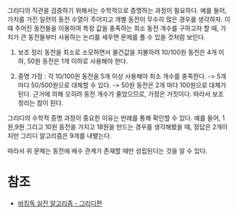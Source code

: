 
그리디의 직관을 검증하기 위해서는 수학적으로 증명하는 과정이 필요하다.
예를 들어, 가치를 가진 일련의 동전 수열이 주어지고 개별 동전이 무수히 많은 경우를 생각하자.
이 때 주어진 동전들을 이용하여 특정 값을 충족하는 최소 동전 개수를 구하고자 할 때, 가치가 큰 동전들부터 사용하는 논리를 세우면 문제를 풀 수 있을 것처럼 보인다.

1. 보조 정리
	동전을 최소로 소모하면서 물건값을 지불하려 10/100원 동전은 4개 이하, 50원 동전은 1개 이하로 사용해야 한다.

2. 증명
	가정 : 각 10/100원 동전을 5개 이상 사용해야 최소 개수를 충족한다.
	 -> 5개 마다 50/500원으로 대체할 수 있다.
	 -> 50원 동전은 2개 마다 100원으로 대체가 된다. 
	 근거에 의해 오히려 동전 개수가 줄었으므로, 가정은 거짓이다.
	따라서 보조 정리는 참이 된다.

그리디의 수학적 증명 과정이 중요한 이유는 반례를 통해 확인할 수 있다.
예를 들어, 1원,9원 그리고 10원 동전을 가지고 18원을 만드는 경우를 생각해봤을 때, 정답은 2개이지만 그리디 알고리즘은 9개를 내뱉는다.

따라서 위 문제는 동전에 배수 관계가 존재할 때만 성립된다는 것을 알 수 있다.


# 참조

- [바킹독 실전 알고리즘 - 그리디편](https://www.youtube.com/watch?v=De0Qg-2O80c&t=629s)